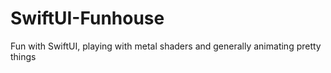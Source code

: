 # SwiftUI-Funhouse
Fun with SwiftUI, playing with metal shaders and generally animating pretty things
